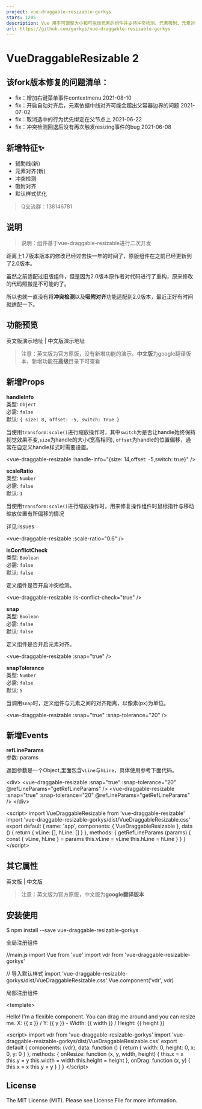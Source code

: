 ```yaml
---
project: vue-draggable-resizable-gorkys
stars: 1205
description: Vue 用于可调整大小和可拖动元素的组件并支持冲突检测、元素吸附、元素对齐、辅助线
url: https://github.com/gorkys/vue-draggable-resizable-gorkys
---
```


VueDraggableResizable 2
=======================

该fork版本修复的问题清单：
---------------

-   fix：增加右键菜单事件contextmenu 2021-08-10
-   fix：开启自动对齐后，元素依据中线对齐可能会超出父容器边界的问题 2021-07-02
-   fix：取消选中的行为优先绑定在父节点上 2021-06-22
-   fix：冲突检测回退后没有再次触发resizing事件的bug 2021-06-08

新增特征✨
-----

-   辅助线(新)
-   元素对齐(新)
-   冲突检测
-   吸附对齐
-   默认样式优化

> Q交流群：138146781

说明
--

> 说明：组件基于vue-draggable-resizable进行二次开发

距离上1.7版本版本的修改已经过去快一年的时间了，原版组件在之前已经更新到了2.0版本。

虽然之前适配过旧版组件，但是因为2.0版本原作者对代码进行了重构，原来修改的代码照搬是不可能的了。

所以也就一直没有将**冲突检测**以及**吸附对齐**功能适配到2.0版本，最近正好有时间就适配一下。

功能预览
----

英文版演示地址 | 中文版演示地址

> 注意：英文版为官方原版，没有新增功能的演示。**中文版**为google翻译版本，新增功能在**高级**目录下可查看

新增Props
-------

**handleInfo**  
类型: `Object`  
必需: `false`  
默认: `{ size: 8, offset: -5, switch: true }`

当使用`transform:scale()`进行缩放操作时，其中`switch`为是否让handle始终保持视觉效果不变,`size`为handle的大小(宽高相同), `offset`为handle的位置偏移，通常在自定义handle样式时需要设置。

<vue-draggable-resizable :handle-info\="{size: 14,offset: \-5,switch: true}" />

**scaleRatio**  
类型: `Number`  
必需: `false`  
默认: `1`

当使用`transform:scale()`进行缩放操作时，用来修复操作组件时鼠标指针与移动缩放位置有所偏移的情况

详见:Issues

<vue-draggable-resizable :scale-ratio\="0.6" />

**isConflictCheck**  
类型: `Boolean`  
必需: `false`  
默认: `false`

定义组件是否开启冲突检测。

<vue-draggable-resizable :is-conflict-check\="true" />

**snap**  
类型: `Boolean`  
必需: `false`  
默认: `false`

定义组件是否开启元素对齐。

<vue-draggable-resizable :snap\="true" />

**snapTolerance**  
类型: `Number`  
必需: `false`  
默认: `5`

当调用`snap`时，定义组件与元素之间的对齐距离，以像素(px)为单位。

<vue-draggable-resizable :snap\="true" :snap-tolerance\="20" />

新增Events
--------

**refLineParams**  
参数: params  

返回参数是一个Object,里面包含`vLine`与`hLine`，具体使用参考下面代码。

<div\>
  <vue-draggable-resizable :snap="true" :snap-tolerance="20" @refLineParams="getRefLineParams" />
  <vue-draggable-resizable :snap="true" :snap-tolerance="20" @refLineParams="getRefLineParams" />
  <span class="ref-line v-line"
      v-for="item in vLine"
      v-show="item.display"
      :style="{ left: item.position, top: item.origin, height: item.lineLength}"
  />
  <span class="ref-line h-line"
      v-for="item in hLine"
      v-show="item.display"
      :style="{ top: item.position, left: item.origin, width: item.lineLength}"
  />
</div\>

<script\>
import VueDraggableResizable from 'vue-draggable-resizable'
import 'vue-draggable-resizable-gorkys/dist/VueDraggableResizable.css'
export default {
  name: 'app',
  components: {
    VueDraggableResizable
  },
  data () {
    return {
      vLine: \[\],
      hLine: \[\]
    }
  },
  methods: {
    getRefLineParams (params) {
      const { vLine, hLine } \= params
      this.vLine \= vLine
      this.hLine \= hLine
    }
  }
}
</script\>

其它属性
----

英文版 | 中文版

> 注意：英文版为官方原版，中文版为**google翻译版本**

安装使用
----

$ npm install --save vue-draggable-resizable-gorkys

全局注册组件

//main.js
import Vue from 'vue'
import vdr from 'vue-draggable-resizable-gorkys'

// 导入默认样式
import 'vue-draggable-resizable-gorkys/dist/VueDraggableResizable.css'
Vue.component('vdr', vdr)

局部注册组件

<template\>
  <div style\="height: 500px; width: 500px; border: 1px solid red; position: relative;"\>
    <vdr :w\="100" :h\="100" v-on:dragging\="onDrag" v-on:resizing\="onResize" :parent\="true"\>
      <p\>Hello! I'm a flexible component. You can drag me around and you can resize me.<br\>
      X: {{ x }} / Y: {{ y }} - Width: {{ width }} / Height: {{ height }}</p\>
    </vdr\>
    <vdr
      :w\="200"
      :h\="200"
      :parent\="true"
      :debug\="false"
      :min-width\="200"
      :min-height\="200"
      :isConflictCheck\="true"
      :snap\="true"
      :snapTolerance\="20"
    >
    </vdr\>
  </div\>
</template\>

<script\>
import vdr from 'vue-draggable-resizable-gorkys'
import 'vue-draggable-resizable-gorkys/dist/VueDraggableResizable.css'
export default {
  components: {vdr},
  data: function () {
    return {
      width: 0,
      height: 0,
      x: 0,
      y: 0
    }
  },
  methods: {
    onResize: function (x, y, width, height) {
      this.x \= x
      this.y \= y
      this.width \= width
      this.height \= height
    },
    onDrag: function (x, y) {
      this.x \= x
      this.y \= y
    }
  }
}
</script\>

License
-------

The MIT License (MIT). Please see License File for more information.
